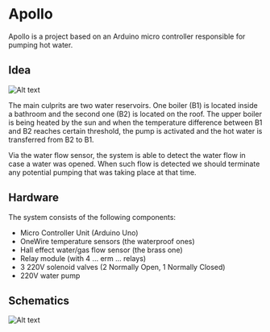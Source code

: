 # Apollo

Apollo is a project based on an Arduino micro controller responsible for pumping hot water.

## Idea
![Alt text](http://i.imgur.com/ZSUKzkP.png, "System overview")

The main culprits are two water reservoirs. One boiler (B1) is located inside a
bathroom and the second one (B2) is located on the roof. The upper boiler is
being heated by the sun and when the temperature difference between B1 and B2
reaches certain threshold, the pump is activated and the hot water is transferred
from B2 to B1.

Via the water flow sensor, the system is able to detect the water flow in case a
water was opened. When such flow is detected we should terminate any potential
pumping that was taking place at that time.

## Hardware
The system consists of the following components:
* Micro Controller Unit (Arduino Uno)
* OneWire temperature sensors (the waterproof ones)
* Hall effect water/gas flow sensor (the brass one)
* Relay module (with 4 ... erm ... relays)
* 3 220V solenoid valves (2 Normally Open, 1 Normally Closed)
* 220V water pump

## Schematics
![Alt text](http://imgur.com/VkQkoCE, "Schematic")
